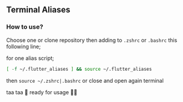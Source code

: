 ## Terminal Aliases

### How to use?

Choose one or clone repository then adding to `.zshrc` or `.bashrc` this following line;

for one alias script;
```bash
[ -f ~/.flutter_aliases ] && source ~/.flutter_aliases
```

then `source ~/.zshrc|.bashrc` or close and open again terminal

taa taa 🎉 ready for usage 🤟🏻
